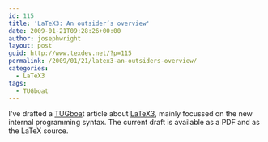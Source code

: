 ```yaml
---
id: 115
title: 'LaTeX3: An outsider’s overview'
date: 2009-01-21T09:28:26+00:00
author: josephwright
layout: post
guid: http://www.texdev.net/?p=115
permalink: /2009/01/21/latex3-an-outsiders-overview/
categories:
  - LaTeX3
tags:
  - TUGboat
---
```

I've drafted a [TUGboa](https://tug.org/tugboat/)t article about [LaTeX3](https://www.latex-project.org/latex3.html), mainly focussed on the new internal programming syntax. The current draft is available as a PDF and as the LaTeX source.
